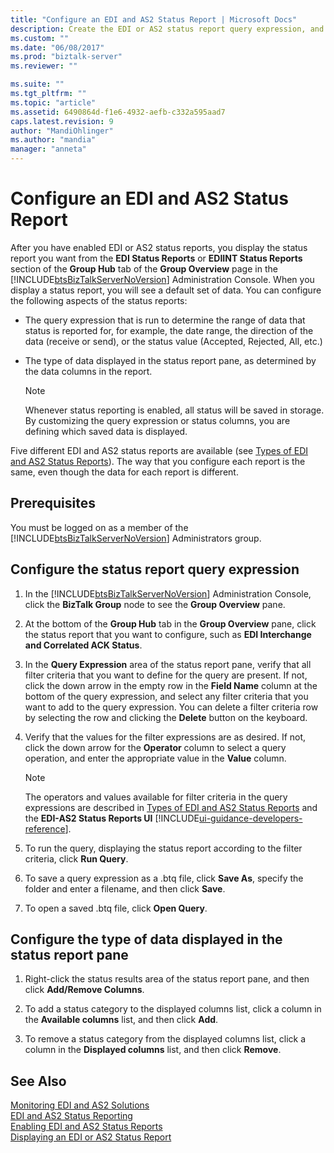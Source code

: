 ```yaml
---
title: "Configure an EDI and AS2 Status Report | Microsoft Docs"
description: Create the EDI or AS2 status report query expression, and select the data you want displayed in the report for in BizTalk Server
ms.custom: ""
ms.date: "06/08/2017"
ms.prod: "biztalk-server"
ms.reviewer: ""

ms.suite: ""
ms.tgt_pltfrm: ""
ms.topic: "article"
ms.assetid: 6490864d-f1e6-4932-aefb-c332a595aad7
caps.latest.revision: 9
author: "MandiOhlinger"
ms.author: "mandia"
manager: "anneta"
---
```

# Configure an EDI and AS2 Status Report
After you have enabled EDI or AS2 status reports, you display the status report you want from the **EDI Status Reports** or **EDIINT Status Reports** section of the **Group Hub** tab of the **Group Overview** page in the [!INCLUDE[btsBizTalkServerNoVersion](../includes/btsbiztalkservernoversion-md.md)] Administration Console. When you display a status report, you will see a default set of data. You can configure the following aspects of the status reports:  
  
-   The query expression that is run to determine the range of data that status is reported for, for example, the date range, the direction of the data (receive or send), or the status value (Accepted, Rejected, All, etc.)  
  
-   The type of data displayed in the status report pane, as determined by the data columns in the report.  
  
    > [!NOTE]
    >  Whenever status reporting is enabled, all status will be saved in storage. By customizing the query expression or status columns, you are defining which saved data is displayed.  
  
 Five different EDI and AS2 status reports are available (see [Types of EDI and AS2 Status Reports](../core/types-of-edi-and-as2-status-reports.md)). The way that you configure each report is the same, even though the data for each report is different.  
  
## Prerequisites  
 You must be logged on as a member of the [!INCLUDE[btsBizTalkServerNoVersion](../includes/btsbiztalkservernoversion-md.md)] Administrators group.  
  
## Configure the status report query expression  
  
1.  In the [!INCLUDE[btsBizTalkServerNoVersion](../includes/btsbiztalkservernoversion-md.md)] Administration Console, click the **BizTalk Group** node to see the **Group Overview** pane.  
  
2.  At the bottom of the **Group Hub** tab in the **Group Overview** pane, click the status report that you want to configure, such as **EDI Interchange and Correlated ACK Status**.  
  
3.  In the **Query Expression** area of the status report pane, verify that all filter criteria that you want to define for the query are present. If not, click the down arrow in the empty row in the **Field Name** column at the bottom of the query expression, and select any filter criteria that you want to add to the query expression. You can delete a filter criteria row by selecting the row and clicking the **Delete** button on the keyboard.  
  
4.  Verify that the values for the filter expressions are as desired. If not, click the down arrow for the **Operator** column to select a query operation, and enter the appropriate value in the **Value** column.  
  
    > [!NOTE]
    >  The operators and values available for filter criteria in the query expressions are described in [Types of EDI and AS2 Status Reports](../core/types-of-edi-and-as2-status-reports.md) and the **EDI-AS2 Status Reports UI** [!INCLUDE[ui-guidance-developers-reference](../includes/ui-guidance-developers-reference.md)].  
  
5.  To run the query, displaying the status report according to the filter criteria, click **Run Query**.  
  
6.  To save a query expression as a .btq file, click **Save As**, specify the folder and enter a filename, and then click **Save**.  
  
7.  To open a saved .btq file, click **Open Query**.  
  
## Configure the type of data displayed in the status report pane  
  
1.  Right-click the status results area of the status report pane, and then click **Add/Remove Columns**.  
  
2.  To add a status category to the displayed columns list, click a column in the **Available columns** list, and then click **Add**.  
  
3.  To remove a status category from the displayed columns list, click a column in the **Displayed columns** list, and then click **Remove**.  
  
## See Also  
 [Monitoring EDI and AS2 Solutions](../core/monitoring-edi-and-as2-solutions.md)   
 [EDI and AS2 Status Reporting](../core/edi-and-as2-status-reporting.md)   
 [Enabling EDI and AS2 Status Reports](../core/enabling-edi-and-as2-status-reports.md)   
 [Displaying an EDI or AS2 Status Report](../core/displaying-an-edi-or-as2-status-report.md)
